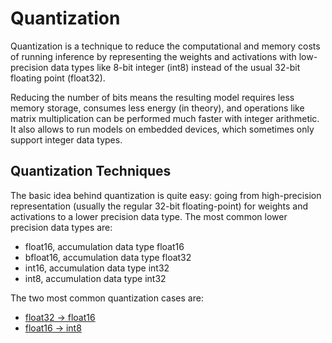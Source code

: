 # Quantization

Quantization is a technique to reduce the computational and memory costs of running inference by representing the weights and activations with low-precision data types like 8-bit integer (int8) instead of the usual 32-bit floating point (float32).

Reducing the number of bits means the resulting model requires less memory storage, consumes less energy (in theory), and operations like matrix multiplication can be performed much faster with integer arithmetic. It also allows to run models on embedded devices, which sometimes only support integer data types.

## Quantization Techniques

The basic idea behind quantization is quite easy: going from high-precision representation (usually the regular 32-bit floating-point) for weights and activations to a lower precision data type. The most common lower precision data types are:

* float16, accumulation data type float16
* bfloat16, accumulation data type float32
* int16, accumulation data type int32
* int8, accumulation data type int32

The two most common quantization cases are:
* [float32 -> float16](https://huggingface.co/docs/optimum/concept_guides/quantization#quantization-to-float16)
* [float16 -> int8](https://huggingface.co/docs/optimum/concept_guides/quantization#quantization-to-int8)

